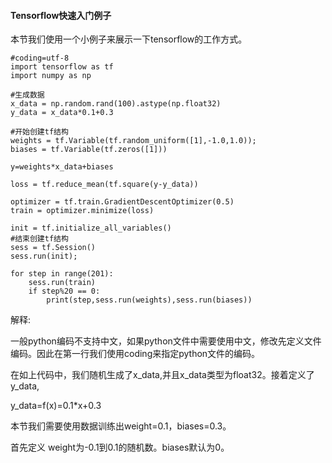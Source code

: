 #### Tensorflow快速入门例子

本节我们使用一个小例子来展示一下tensorflow的工作方式。

```
#coding=utf-8
import tensorflow as tf
import numpy as np

#生成数据
x_data = np.random.rand(100).astype(np.float32)
y_data = x_data*0.1+0.3

#开始创建tf结构
weights = tf.Variable(tf.random_uniform([1],-1.0,1.0));
biases = tf.Variable(tf.zeros([1]))

y=weights*x_data+biases

loss = tf.reduce_mean(tf.square(y-y_data))

optimizer = tf.train.GradientDescentOptimizer(0.5)
train = optimizer.minimize(loss)

init = tf.initialize_all_variables()
#结束创建tf结构
sess = tf.Session()
sess.run(init);

for step in range(201):
    sess.run(train)
    if step%20 == 0:
        print(step,sess.run(weights),sess.run(biases))
```

解释:

一般python编码不支持中文，如果python文件中需要使用中文，修改先定义文件编码。因此在第一行我们使用coding来指定python文件的编码。

在如上代码中，我们随机生成了x\_data,并且x\_data类型为float32。接着定义了 y\_data, 

y\_data=f\(x\)=0.1\*x+0.3

本节我们需要使用数据训练出weight=0.1，biases=0.3。

首先定义 weight为-0.1到0.1的随机数。biases默认为0。



